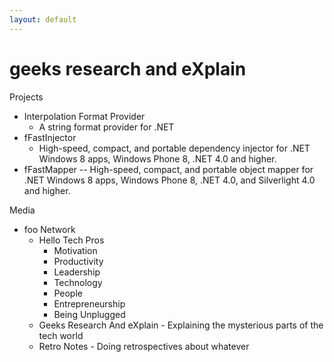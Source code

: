 ```yaml
---
layout: default
---
```

# geeks research and eXplain

Projects

* Interpolation Format Provider 
  * A string format provider for .NET
* fFastInjector
  * High-speed, compact, and portable dependency injector for .NET Windows 8 apps, Windows Phone 8, .NET 4.0 and higher.
* fFastMapper -- High-speed, compact, and portable object mapper for .NET Windows 8 apps, Windows Phone 8, .NET 4.0, and Silverlight 4.0 and higher.

Media

  * foo Network
    * Hello Tech Pros
      * Motivation
      * Productivity
      * Leadership
      * Technology
      * People
      * Entrepreneurship
      * Being Unplugged
    * Geeks Research And eXplain - Explaining the mysterious parts of the tech world
    * Retro Notes - Doing retrospectives about whatever

